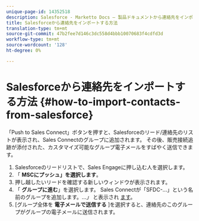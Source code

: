 ```yaml
---
unique-page-id: 14352518
description: Salesforce - Marketto Docs — 製品ドキュメントから連絡先をインポートする方法
title: Salesforceから連絡先をインポートする方法
translation-type: tm+mt
source-git-commit: 47b2fee7d146c3dc558d4bbb10070683f4cdfd3d
workflow-type: tm+mt
source-wordcount: '128'
ht-degree: 0%

---
```



# Salesforceから連絡先をインポートする方法 {#how-to-import-contacts-from-salesforce}

「Push to Sales Connect」ボタンを押すと、Salesforceのリード/連絡先のリストが表示され、Sales Connectのグループに追加されます。 その後、販売接続追跡が添付された、カスタマイズ可能なグループ電子メールをすばやく送信できます。

1. Salesforceのリードリストで、Sales Engageに押し込む人を選択します。
1. 「 **MSCにプッシュ」を選択します**。
1. 押し越したいリードを確認する新しいウィンドウが表示されます。
1. 「 **グループに進む**」を選択します。 Sales Connectが「SFDC-...」という名前のグループを追加します。...*」* と表示され [ます](http://toutapp.com/)。
1. [グループ全体を **電子メールで送信する** ]を選択すると、連絡先のこのグループがグループの電子メールに送信されます。

